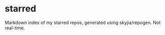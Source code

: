 starred
=======

Markdown index of my starred repos, generated using skyjia/repogen. Not real-time.
